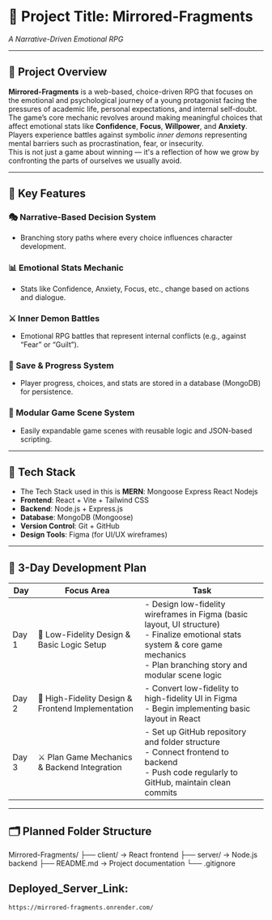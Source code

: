 # 🧾 Project Title: Mirrored-Fragments

_A Narrative-Driven Emotional RPG_

---

## 📘 Project Overview

**Mirrored-Fragments** is a web-based, choice-driven RPG that focuses on the emotional and psychological journey of a young protagonist facing the pressures of academic life, personal expectations, and internal self-doubt.  
The game’s core mechanic revolves around making meaningful choices that affect emotional stats like **Confidence**, **Focus**, **Willpower**, and **Anxiety**. Players experience battles against symbolic _inner demons_ representing mental barriers such as procrastination, fear, or insecurity.  
This is not just a game about winning — it's a reflection of how we grow by confronting the parts of ourselves we usually avoid.

---

## 🌟 Key Features

### 🎭 Narrative-Based Decision System

- Branching story paths where every choice influences character development.

### 📊 Emotional Stats Mechanic

- Stats like Confidence, Anxiety, Focus, etc., change based on actions and dialogue.

### ⚔️ Inner Demon Battles

- Emotional RPG battles that represent internal conflicts (e.g., against “Fear” or “Guilt”).

### 💾 Save & Progress System

- Player progress, choices, and stats are stored in a database (MongoDB) for persistence.

### 🧩 Modular Game Scene System

- Easily expandable game scenes with reusable logic and JSON-based scripting.

---

## 🔧 Tech Stack

- The Tech Stack used in this is **MERN**: Mongoose Express React Nodejs
- **Frontend**: React + Vite + Tailwind CSS
- **Backend**: Node.js + Express.js
- **Database**: MongoDB (Mongoose)
- **Version Control**: Git + GitHub
- **Design Tools**: Figma (for UI/UX wireframes)

---

## 📅 3-Day Development Plan

| Day   | Focus Area                                        | Task                                                                                                                                                                                |
| ----- | ------------------------------------------------- | ----------------------------------------------------------------------------------------------------------------------------------------------------------------------------------- |
| Day 1 | 🔹 Low-Fidelity Design & Basic Logic Setup        | - Design low-fidelity wireframes in Figma (basic layout, UI structure)<br>- Finalize emotional stats system & core game mechanics<br>- Plan branching story and modular scene logic |
| Day 2 | 🔸 High-Fidelity Design & Frontend Implementation | - Convert low-fidelity to high-fidelity UI in Figma<br>- Begin implementing basic layout in React                                                                                   |
| Day 3 | ⚔️ Plan Game Mechanics & Backend Integration      | - Set up GitHub repository and folder structure<br>- Connect frontend to backend<br>- Push code regularly to GitHub, maintain clean commits                                         |

---

## 🗂️ Planned Folder Structure

Mirrored-Fragments/
├── client/ → React frontend
├── server/ → Node.js backend
├── README.md → Project documentation
└── .gitignore

## **Deployed_Server_Link**:

    https://mirrored-fragments.onrender.com/
